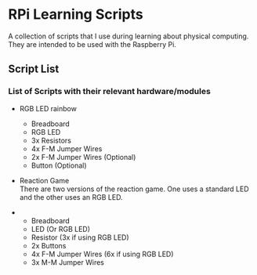 # RPi Learning Scripts

A collection of scripts that I use during learning about physical computing. They are intended to be used with the Raspberry Pi.

## Script List
### List of Scripts with their relevant hardware/modules
- RGB LED rainbow
  - Breadboard
  - RGB LED
  - 3x Resistors
  - 4x F-M Jumper Wires
  - 2x F-M Jumper Wires (Optional)
  - Button (Optional)
    
- Reaction Game
<br/> There are two versions of the reaction game. One uses a standard LED and the other uses an RGB LED.
- - Breadboard
  - LED (Or RGB LED)
  - Resistor (3x if using RGB LED)
  - 2x Buttons
  - 4x F-M Jumper Wires (6x if using RGB LED)
  - 3x M-M Jumper Wires
